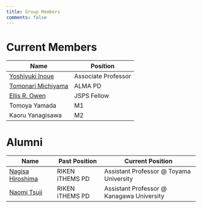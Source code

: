 ```yaml
---
title: Group Members
comments: false
---
```


# Current Members
|Name|Position|
| ---- | ---- |
| [Yoshiyuki Inoue](../../page/profile/) | Associate Professor|
| [Tomonari Michiyama](https://tomonarimitiyama.wixsite.com/mitimomo) | ALMA PD |
| [Ellis R. Owen](https://www.ellisowen.org/) | JSPS Fellow |
| Tomoya Yamada  |  M1  |
| Kaoru Yanagisawa  |  M2  |

# Alumni

|Name| Past Position|Current Position|
| ---- | ---- | ---- |
| [Nagisa Hiroshima](http://ithems-members.riken.jp/Nhirosima/) | RIKEN iTHEMS PD| Assistant Professor @ Toyama University|
| [Naomi Tsuji](https://kenkyu.kanagawa-u.ac.jp/kuhp/KgApp?kyoinId=ymmoyygyggy) | RIKEN iTHEMS PD|Assistant Professor @ Kanagawa University|
